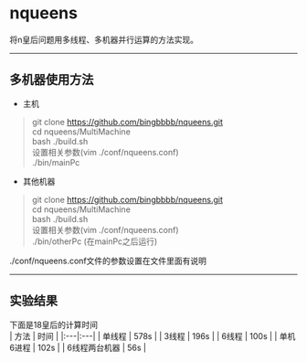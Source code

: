 # nqueens
将n皇后问题用多线程、多机器并行运算的方法实现。

***
## 多机器使用方法
* 主机
> git clone https://github.com/bingbbbb/nqueens.git  
> cd nqueens/MultiMachine  
> bash ./build.sh  
设置相关参数(vim ./conf/nqueens.conf)  
> ./bin/mainPc  
* 其他机器
> git clone https://github.com/bingbbbb/nqueens.git  
> cd nqueens/MultiMachine  
> bash ./build.sh  
设置相关参数(vim ./conf/nqueens.conf)  
> ./bin/otherPc  (在mainPc之后运行)  

./conf/nqueens.conf文件的参数设置在文件里面有说明  

***
## 实验结果  
下面是18皇后的计算时间  
| 方法 | 时间 |
|:---|:---|
| 单线程       | 578s |
| 3线程        | 196s |
| 6线程        | 100s |
| 单机6进程     | 102s |
| 6线程两台机器  | 56s |